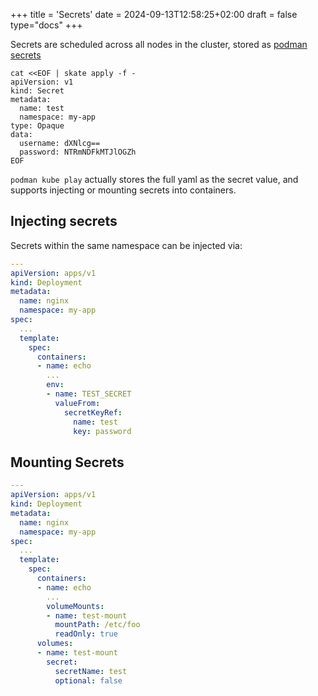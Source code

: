 +++
title = 'Secrets'
date = 2024-09-13T12:58:25+02:00
draft = false
type="docs"
+++

Secrets are scheduled across all nodes in the cluster, stored as [podman secrets](https://docs.podman.io/en/latest/markdown/podman-secret-create.1.html)

```shell
cat <<EOF | skate apply -f -
apiVersion: v1
kind: Secret
metadata:
  name: test
  namespace: my-app
type: Opaque
data:
  username: dXNlcg==
  password: NTRmNDFkMTJlOGZh
EOF
```

`podman kube play` actually stores the full yaml as the secret value, and supports injecting or mounting secrets into containers.

## Injecting secrets

Secrets within the same namespace can be injected via:
```yaml
---
apiVersion: apps/v1
kind: Deployment
metadata:
  name: nginx
  namespace: my-app
spec:
  ...
  template:
    spec:
      containers:
      - name: echo
        ...
        env:
        - name: TEST_SECRET
          valueFrom:
            secretKeyRef:
              name: test
              key: password

```
## Mounting Secrets

```yaml
---
apiVersion: apps/v1
kind: Deployment
metadata:
  name: nginx
  namespace: my-app
spec:
  ...
  template:
    spec:
      containers:
      - name: echo
        ...
        volumeMounts:
        - name: test-mount
          mountPath: /etc/foo
          readOnly: true
      volumes:
      - name: test-mount
        secret:
          secretName: test
          optional: false
```

